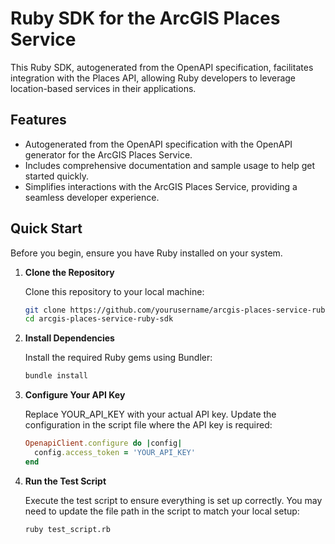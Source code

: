 # Ruby SDK for the ArcGIS Places Service

This Ruby SDK, autogenerated from the OpenAPI specification, facilitates integration with the Places API, allowing Ruby developers to leverage location-based services in their applications.

## Features

- Autogenerated from the OpenAPI specification with the OpenAPI generator for the ArcGIS Places Service.
- Includes comprehensive documentation and sample usage to help get started quickly.
- Simplifies interactions with the ArcGIS Places Service, providing a seamless developer experience.

## Quick Start

Before you begin, ensure you have Ruby installed on your system.

1. **Clone the Repository**

   Clone this repository to your local machine:

   ```bash
   git clone https://github.com/yourusername/arcgis-places-service-ruby-sdk.git
   cd arcgis-places-service-ruby-sdk

2. **Install Dependencies**

    Install the required Ruby gems using Bundler:
    ```bash
    bundle install
3. **Configure Your API Key**
   
    Replace YOUR_API_KEY with your actual API key. Update the configuration in the script file where the API key is required:
    ```ruby
    OpenapiClient.configure do |config|
      config.access_token = 'YOUR_API_KEY'
    end

4.  **Run the Test Script**

    Execute the test script to ensure everything is set up correctly. You may need to update the file path in the script to match your local setup:
    ```bash
    ruby test_script.rb
  
